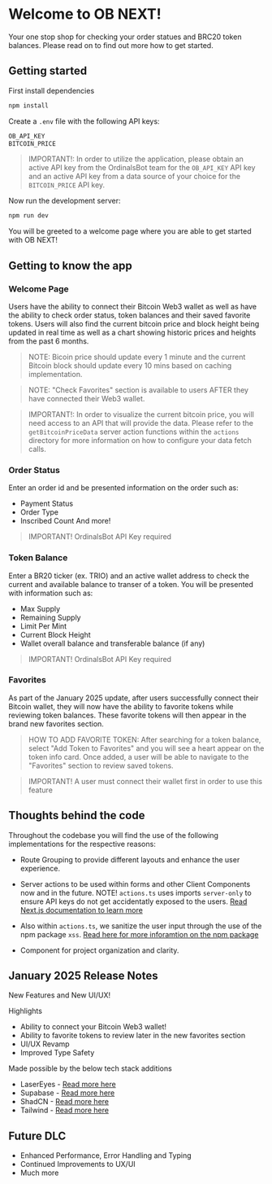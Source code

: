 # Welcome to OB NEXT! 
Your one stop shop for checking your order statues and BRC20 token balances. Please read on to find out more how to get started.

## Getting started

First install dependencies
```bash
npm install
```


Create a `.env` file with the following API keys:
```bash
OB_API_KEY
BITCOIN_PRICE
```
>IMPORTANT!: In order to utilize the application, please obtain an active API key from the OrdinalsBot team for the `OB_API_KEY` API key and an active API key from a data source of your choice for the  `BITCOIN_PRICE` API key.




Now run the development server:

```bash
npm run dev
```

You will be greeted to a welcome page where you are able to get started with OB NEXT!


## Getting to know the app

### Welcome Page
Users have the ability to connect their Bitcoin Web3 wallet as well as have the ability to check order status, token balances and their saved favorite tokens. Users will also find the current bitcoin price and block height being updated in real time as well as a chart showing historic prices and heights from the past 6 months. 

>NOTE: Bicoin price should update every 1 minute and the current Bitcoin block should update every 10 mins based on caching implementation.

>NOTE: "Check Favorites" section is available to users AFTER they have connected their Web3 wallet.

>IMPORTANT!: In order to visualize the current bitcoin price, you will need access to an API that will provide the data. Please refer to the `getBitcoinPriceData` server action functions within the `actions` directory for more information on how to configure your data fetch calls.



### Order Status
Enter an order id and be presented information on the order such as:
- Payment Status
- Order Type
- Inscribed Count
And more!

>IMPORTANT! OrdinalsBot API Key required

### Token Balance
Enter a BR20 ticker (ex. TRIO) and an active wallet address to check the current and available balance to transer of a token. You will be presented with information such as:
- Max Supply
- Remaining Supply
- Limit Per Mint
- Current Block Height
- Wallet overall balance and transferable balance (if any)

>IMPORTANT! OrdinalsBot API Key required

### Favorites
As part of the January 2025 update, after users successfully connect their Bitcoin wallet, they will now have the ability to favorite tokens while reviewing token balances. These favorite tokens will then appear in the brand new favorites section.

>HOW TO ADD FAVORITE TOKEN: After searching for a token balance, select "Add Token to Favorites" and you will see a heart appear on the token info card. Once added, a user will be able to navigate to the "Favorites" section to review saved tokens. 

>IMPORTANT! A user must connect their wallet first in order to use this feature

## Thoughts behind the code
Throughout the codebase you will find the use of the following implementations for the respective reasons:

- Route Grouping to provide different layouts and enhance the user experience.

- Server actions to be used within forms and other Client Components now and in the future. NOTE! `actions.ts` uses imports `server-only` to ensure API keys do not get accidentatly exposed to the users. [Read Next.js documentation to learn more](https://nextjs.org/docs/app/building-your-application/rendering/composition-patterns#keeping-server-only-code-out-of-the-client-environment)

- Also within `actions.ts`, we sanitize the user input through the use of the npm package `xss`. [Read here for more inforamtion on the npm package](https://www.npmjs.com/package/xss)

- Component for project organization and clarity.



## January 2025 Release Notes

New Features and New UI/UX!

Highlights
- Ability to connect your Bitcoin Web3 wallet!
- Ability to favorite tokens to review later in the new favorites section
- UI/UX Revamp 
- Improved Type Safety

Made possible by the below tech stack additions

- LaserEyes - [Read more here](https://www.lasereyes.build/)
- Supabase - [Read more here](https://supabase.com/docs)
- ShadCN - [Read more here](https://ui.shadcn.com/)
- Tailwind - [Read more here](https://tailwindcss.com/)


## Future DLC

- Enhanced Performance, Error Handling and Typing
- Continued Improvements to UX/UI
- Much more


